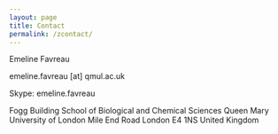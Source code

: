 ```yaml
---
layout: page
title: Contact
permalink: /zcontact/
---
```


Emeline Favreau

emeline.favreau [at] qmul.ac.uk

Skype: emeline.favreau

Fogg Building
School of Biological and Chemical Sciences
Queen Mary University of London
Mile End Road
London
E4 1NS
United Kingdom
